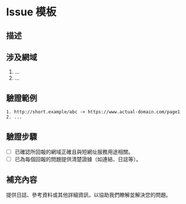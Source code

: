 # Issue 模板

## 描述
<!-- 描述與短網址服務網域相關的任何問題，例如缺失網域或誤判 -->

## 涉及網域
<!-- 列出需要新增、移除或審查的網域名稱 -->
1. ...
2. ...

## 驗證範例
<!-- 提供短網址與其實際導向網址以協助確認問題 -->
```text
1. http://short.example/abc -> https://www.actual-domain.com/page1
2. ...
```

## 驗證步驟

- [ ] 已確認所回報的網域正確且與短網址服務用途相關。
- [ ] 已為每個回報的問題提供清楚證據（如連結、日誌等）。

## 補充內容

提供日誌、參考資料或其他詳細資訊，以協助我們瞭解並解決您的問題。
